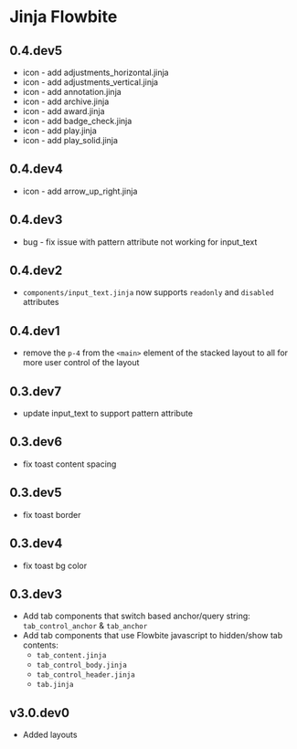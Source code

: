 # Jinja Flowbite

## 0.4.dev5

- icon - add adjustments_horizontal.jinja
- icon - add adjustments_vertical.jinja
- icon - add annotation.jinja
- icon - add archive.jinja
- icon - add award.jinja
- icon - add badge_check.jinja
- icon - add play.jinja
- icon - add play_solid.jinja

## 0.4.dev4

- icon - add arrow_up_right.jinja

## 0.4.dev3

- bug - fix issue with pattern attribute not working for input_text

## 0.4.dev2

- `components/input_text.jinja` now supports `readonly` and `disabled` attributes

## 0.4.dev1

- remove the `p-4` from the `<main>` element of the stacked layout to all for more user control of the layout

## 0.3.dev7

- update input_text to support pattern attribute
  
## 0.3.dev6

- fix toast content spacing

## 0.3.dev5

- fix toast border

## 0.3.dev4

- fix toast bg color

## 0.3.dev3

- Add tab components that switch based anchor/query string: `tab_control_anchor` & `tab_anchor`
- Add tab components that use Flowbite javascript to hidden/show tab contents:
  - `tab_content.jinja`
  - `tab_control_body.jinja`
  - `tab_control_header.jinja`
  - `tab.jinja`

## v3.0.dev0

- Added layouts
